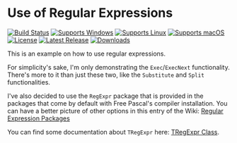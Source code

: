 # Use of Regular Expressions
[![Build Status](https://github.com/gcarreno/TestRegularExpressions/actions/workflows/main.yaml/badge.svg?branch=main)](https://github.com/gcarreno/TestRegularExpressions/actions)
[![Supports Windows](https://img.shields.io/badge/support-Windows-blue?logo=Windows)](https://github.com/gcarreno/TestRegularExpressions/releases/latest)
[![Supports Linux](https://img.shields.io/badge/support-Linux-yellow?logo=Linux)](https://github.com/gcarreno/TestRegularExpressions/releases/latest)
[![Supports macOS](https://img.shields.io/badge/support-macOS-black?logo=macOS)](https://github.com/gcarreno/TestRegularExpressions/releases/latest)
[![License](https://img.shields.io/github/license/gcarreno/TestRegularExpressions)](https://github.com/gcarreno/TestRegularExpressions/blob/main/LICENSE)
[![Latest Release](https://img.shields.io/github/v/release/gcarreno/TestRegularExpressions?label=latest%20release)](https://github.com/gcarreno/TestRegularExpressions/releases/latest)
[![Downloads](https://img.shields.io/github/downloads/gcarreno/TestRegularExpressions/total)](https://github.com/gcarreno/TestRegularExpressions/releases)

This is an example on how to use regular expressions.

For simplicity's sake, I'm only demonstrating the `Exec`/`ExecNext` functionality. There's more to it than just these two, like the `Substitute` and `Split` functionalities.

I've also decided to use the `RegExpr` package that is provided in the packages that come by default with Free Pascal's compiler installation.
You can have a better picture of other options in this entry of the Wiki: [Regular Expression Packages](https://wiki.freepascal.org/RegEx_packages)

You can find some documentation about `TRegExpr` here: [TRegExpr Class](https://regex.sorokin.engineer/tregexpr).